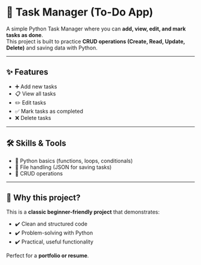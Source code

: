 # 📝 Task Manager (To-Do App)

A simple Python Task Manager where you can **add, view, edit, and mark tasks as done**.  
This project is built to practice **CRUD operations (Create, Read, Update, Delete)** and saving data with Python.  

---

## ✨ Features
- ➕ Add new tasks  
- 📋 View all tasks  
- ✏️ Edit tasks  
- ✅ Mark tasks as completed  
- ❌ Delete tasks  

---

## 🛠 Skills & Tools
- 🐍 Python basics (functions, loops, conditionals)  
- 📂 File handling (JSON for saving tasks)  
- 🔄 CRUD operations  

---

## 🚀 Why this project?
This is a **classic beginner-friendly project** that demonstrates:  
- ✔️ Clean and structured code  
- ✔️ Problem-solving with Python  
- ✔️ Practical, useful functionality  

Perfect for a **portfolio or resume**.  
